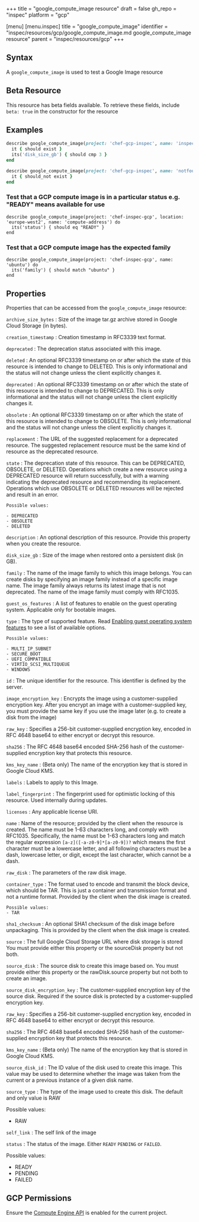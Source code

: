 +++
title = "google_compute_image resource"
draft = false
gh_repo = "inspec"
platform = "gcp"

[menu]
  [menu.inspec]
    title = "google_compute_image"
    identifier = "inspec/resources/gcp/google_compute_image.md google_compute_image resource"
    parent = "inspec/resources/gcp"
+++

## Syntax

A `google_compute_image` is used to test a Google Image resource

## Beta Resource

This resource has beta fields available. To retrieve these fields, include `beta: true` in the constructor for the resource

## Examples

```ruby
describe google_compute_image(project: 'chef-gcp-inspec', name: 'inspec-image') do
  it { should exist }
  its('disk_size_gb') { should cmp 3 }
end

describe google_compute_image(project: 'chef-gcp-inspec', name: 'notfound') do
  it { should_not exist }
end
```

### Test that a GCP compute image is in a particular status e.g. "READY" means available for use

    describe google_compute_image(project: 'chef-inspec-gcp', location: 'europe-west2', name: 'compute-address') do
      its('status') { should eq "READY" }
    end

### Test that a GCP compute image has the expected family

    describe google_compute_image(project: 'chef-inspec-gcp', name: 'ubuntu') do
      its('family') { should match "ubuntu" }
    end

## Properties

Properties that can be accessed from the `google_compute_image` resource:

`archive_size_bytes`
: Size of the image tar.gz archive stored in Google Cloud Storage (in bytes).

`creation_timestamp`
: Creation timestamp in RFC3339 text format.

`deprecated`
: The deprecation status associated with this image.

  `deleted`
  : An optional RFC3339 timestamp on or after which the state of this resource is intended to change to DELETED. This is only informational and the status will not change unless the client explicitly changes it.

  `deprecated`
  : An optional RFC3339 timestamp on or after which the state of this resource is intended to change to DEPRECATED. This is only informational and the status will not change unless the client explicitly changes it.

  `obsolete`
  : An optional RFC3339 timestamp on or after which the state of this resource is intended to change to OBSOLETE. This is only informational and the status will not change unless the client explicitly changes it.

  `replacement`
  : The URL of the suggested replacement for a deprecated resource. The suggested replacement resource must be the same kind of resource as the deprecated resource.

  `state`
  : The deprecation state of this resource. This can be DEPRECATED, OBSOLETE, or DELETED. Operations which create a new resource using a DEPRECATED resource will return successfully, but with a warning indicating the deprecated resource and recommending its replacement. Operations which use OBSOLETE or DELETED resources will be rejected and result in an error.

    Possible values:

    - DEPRECATED
    - OBSOLETE
    - DELETED

`description`
: An optional description of this resource. Provide this property when you create the resource.

`disk_size_gb`
: Size of the image when restored onto a persistent disk (in GB).

`family`
: The name of the image family to which this image belongs. You can create disks by specifying an image family instead of a specific image name. The image family always returns its latest image that is not deprecated. The name of the image family must comply with RFC1035.

`guest_os_features`
: A list of features to enable on the guest operating system. Applicable only for bootable images.

  `type`
  : The type of supported feature. Read [Enabling guest operating system features](https://cloud.google.com/compute/docs/images/create-delete-deprecate-private-images#guest-os-features) to see a list of available options.

    Possible values:

    - MULTI_IP_SUBNET
    - SECURE_BOOT
    - UEFI_COMPATIBLE
    - VIRTIO_SCSI_MULTIQUEUE
    - WINDOWS

`id`
: The unique identifier for the resource. This identifier is defined by the server.

`image_encryption_key`
: Encrypts the image using a customer-supplied encryption key. After you encrypt an image with a customer-supplied key, you must provide the same key if you use the image later (e.g. to create a disk from the image)

  `raw_key`
  : Specifies a 256-bit customer-supplied encryption key, encoded in RFC 4648 base64 to either encrypt or decrypt this resource.

  `sha256`
  : The RFC 4648 base64 encoded SHA-256 hash of the customer-supplied encryption key that protects this resource.

  `kms_key_name`
  : (Beta only) The name of the encryption key that is stored in Google Cloud KMS.

`labels`
: Labels to apply to this Image.

`label_fingerprint`
: The fingerprint used for optimistic locking of this resource. Used internally during updates.

`licenses`
: Any applicable license URI.

`name`
: Name of the resource; provided by the client when the resource is created. The name must be 1-63 characters long, and comply with RFC1035. Specifically, the name must be 1-63 characters long and match the regular expression `[a-z]([-a-z0-9]*[a-z0-9])?` which means the first character must be a lowercase letter, and all following characters must be a dash, lowercase letter, or digit, except the last character, which cannot be a dash.

`raw_disk`
: The parameters of the raw disk image.

  `container_type`
  : The format used to encode and transmit the block device, which should be TAR. This is just a container and transmission format and not a runtime format. Provided by the client when the disk image is created.

    Possible values:
    - TAR

  `sha1_checksum`
  : An optional SHA1 checksum of the disk image before unpackaging. This is provided by the client when the disk image is created.

  `source`
  : The full Google Cloud Storage URL where disk storage is stored You must provide either this property or the sourceDisk property but not both.

`source_disk`
: The source disk to create this image based on. You must provide either this property or the rawDisk.source property but not both to create an image.

`source_disk_encryption_key`
: The customer-supplied encryption key of the source disk. Required if the source disk is protected by a customer-supplied encryption key.

  `raw_key`
  : Specifies a 256-bit customer-supplied encryption key, encoded in RFC 4648 base64 to either encrypt or decrypt this resource.

  `sha256`
  : The RFC 4648 base64 encoded SHA-256 hash of the customer-supplied encryption key that protects this resource.

  `kms_key_name`
  : (Beta only) The name of the encryption key that is stored in Google Cloud KMS.

`source_disk_id`
: The ID value of the disk used to create this image. This value may be used to determine whether the image was taken from the current or a previous instance of a given disk name.

`source_type`
: The type of the image used to create this disk. The default and only value is RAW

  Possible values:
  - RAW

`self_link`
: The self link of the image

`status`
: The status of the image. Either `READY` `PENDING` or `FAILED`.

  Possible values:

  - READY
  - PENDING
  - FAILED

## GCP Permissions

Ensure the [Compute Engine API](https://console.cloud.google.com/apis/library/compute.googleapis.com/) is enabled for the current project.
